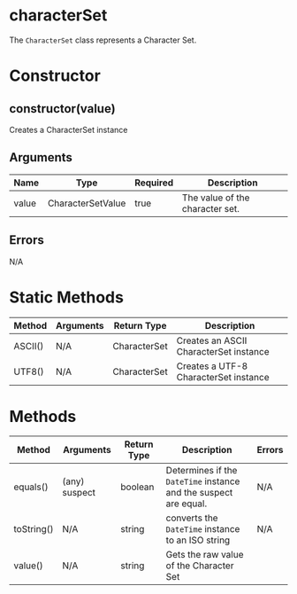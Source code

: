 # characterSet
The `CharacterSet` class represents a Character Set.

# Constructor
## constructor(value)
Creates a CharacterSet instance

## Arguments
| **Name** | **Type** | **Required** | **Description** |
| ----------- | ----------- | ----------- | ----------- |
| value | CharacterSetValue | true | The value of the character set. |

## Errors
N/A


# Static Methods
| **Method** | **Arguments** | **Return Type** | **Description** |
| ----------- | ----------- | ----------- | ----------- |
| ASCII() | N/A | CharacterSet | Creates an ASCII CharacterSet instance |
| UTF8() | N/A | CharacterSet | Creates a UTF-8 CharacterSet instance |


# Methods
| **Method** | **Arguments** | **Return Type** | **Description** | **Errors** |
| ----------- | ----------- | ----------- | ----------- | ----------- |
| equals() | (any) suspect | boolean | Determines if the `DateTime` instance and the suspect are equal. | N/A |
| toString() | N/A | string | converts the `DateTime` instance to an ISO string | N/A |
| value() | N/A | string | Gets the raw value of the Character Set |